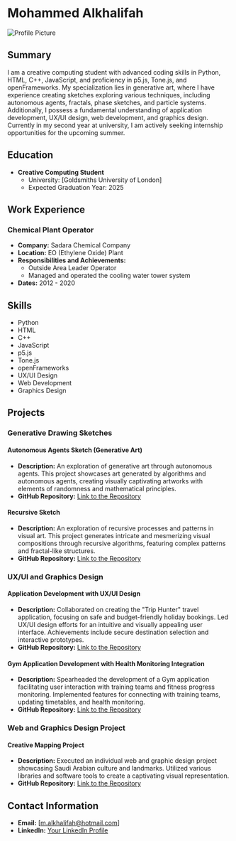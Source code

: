 # Mohammed Alkhalifah

![Profile Picture]()

## Summary

I am a creative computing student with advanced coding skills in Python, HTML, C++, JavaScript, and proficiency in p5.js, Tone.js, and openFrameworks. My specialization lies in generative art, where I have experience creating sketches exploring various techniques, including autonomous agents, fractals, phase sketches, and particle systems. Additionally, I possess a fundamental understanding of application development, UX/UI design, web development, and graphics design. Currently in my second year at university, I am actively seeking internship opportunities for the upcoming summer.

## Education

- **Creative Computing Student**
  - University: [Goldsmiths University of London]
  - Expected Graduation Year: 2025

## Work Experience

### Chemical Plant Operator
- **Company:** Sadara Chemical Company
- **Location:** EO (Ethylene Oxide) Plant
- **Responsibilities and Achievements:**
  - Outside Area Leader Operator
  - Managed and operated the cooling water tower system
- **Dates:** 2012 - 2020

## Skills

- Python
- HTML
- C++
- JavaScript
- p5.js
- Tone.js
- openFrameworks
- UX/UI Design
- Web Development
- Graphics Design

## Projects

### Generative Drawing Sketches

#### Autonomous Agents Sketch (Generative Art)
- **Description:** An exploration of generative art through autonomous agents. This project showcases art generated by algorithms and autonomous agents, creating visually captivating artworks with elements of randomness and mathematical principles.
- **GitHub Repository:** [Link to the Repository](https://doc.gold.ac.uk/~malkh001/autonomousAgents/index.html)

#### Recursive Sketch
- **Description:** An exploration of recursive processes and patterns in visual art. This project generates intricate and mesmerizing visual compositions through recursive algorithms, featuring complex patterns and fractal-like structures.
- **GitHub Repository:** [Link to the Repository](https://doc.gold.ac.uk/~malkh001/recursive/index.html)

### UX/UI and Graphics Design

#### Application Development with UX/UI Design
- **Description:** Collaborated on creating the "Trip Hunter" travel application, focusing on safe and budget-friendly holiday bookings. Led UX/UI design efforts for an intuitive and visually appealing user interface. Achievements include secure destination selection and interactive prototypes.
- **GitHub Repository:** [Link to the Repository](https://www.figma.com/proto/CsPjykLNtZYDJ5EhRgAIIL/those-bishes-doin-stuff?node-id=509-181&starting-point-node-id=509%3A181&mode=design&t=tbC7J8TcC65vtvph-1)

#### Gym Application Development with Health Monitoring Integration
- **Description:** Spearheaded the development of a Gym application facilitating user interaction with training teams and fitness progress monitoring. Implemented features for connecting with training teams, updating timetables, and health monitoring.
- **GitHub Repository:** [Link to the Repository](https://www.figma.com/proto/VdmcerT8E2XPozPBb9fXXf/Gym-app?node-id=1-2&starting-point-node-id=1%3A2&mode=design&t=bAGyT6Bia7xuPBn6-1)

### Web and Graphics Design Project

#### Creative Mapping Project
- **Description:** Executed an individual web and graphic design project showcasing Saudi Arabian culture and landmarks. Utilized various libraries and software tools to create a captivating visual representation.
- **GitHub Repository:** [Link to the Repository](https://doc.gold.ac.uk/~malkh001/ccp/saudiArabia/home.html)

## Contact Information

- **Email:** [m.alkhalifah@hotmail.com]
- **LinkedIn:** [Your LinkedIn Profile](https://www.linkedin.com/in/mohammed-a-alkhalifa-68322b1bb/)

